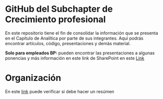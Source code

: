 # GitHub del Subchapter de Crecimiento profesional
En este repositorio tiene el fin de consolidar la información que se presenta en el Capítulo de Analítica por parte de sus integrantes. Aquí podrás encontrar artículos, código, presentaciones y demás material.

**Solo para empleados BP:** pueden encontrar las presentaciones a algunas ponencias y más información en este link de SharePoint en este [Link](https://github.com/cprof-bp2021/codigo-publico/blob/main/1D-CNN-CustomerChurn.md) 

# Organización

En este [link](https://teams.microsoft.com/l/file/BB869B0E-7423-4580-9410-52C8D0A6AECF?tenantId=f5b0d682-1497-4db0-9019-660035554e72&fileType=xlsx&objectUrl=https%3A%2F%2Fpichincha.sharepoint.com%2Fsites%2FChapterAdvancedAnalytics%2FDocumentos%20compartidos%2FFrente%20de%20Crecimiento%20Profesional%2FNewsLetter%2FOrganizaci%C3%B3nTrabajo.xlsx&baseUrl=https%3A%2F%2Fpichincha.sharepoint.com%2Fsites%2FChapterAdvancedAnalytics&serviceName=teams&threadId=19:d119787d716b43aeb0e94e1eb5a0487e@thread.tacv2&groupId=05209f07-53c5-490d-99e9-5ed5855fcd08) puede verificar si debe hacer un resúmen
